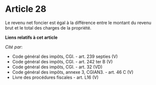 # Article 28

Le revenu net foncier est égal à la différence entre le montant du revenu brut et le total des charges de la propriété.

**Liens relatifs à cet article**

_Cité par_:

  - Code général des impôts, CGI. - art. 239 septies (V)
  - Code général des impôts, CGI. - art. 242 ter B (V)
  - Code général des impôts, CGI. - art. 32 (VD)
  - Code général des impôts, annexe 3, CGIAN3. - art. 46 C (V)
  - Livre des procédures fiscales - art. L16 (V)
